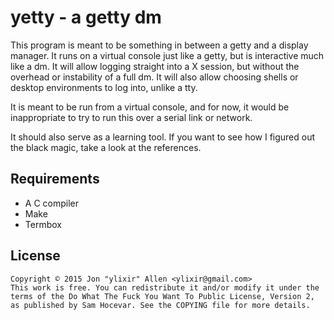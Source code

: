 # yetty - a getty dm
This program is meant to be something in between a getty and a display
manager. It runs on a virtual console just like a getty, but is interactive
much like a dm. It will allow logging straight into a X session, but without
the overhead or instability of a full dm. It will also allow choosing
shells or desktop environments to log into, unlike a tty.

It is meant to be run from a virtual console, and for now, it would
be inappropriate to try to run this over a serial link or network.

It should also serve as a learning tool. If you want to see how
I figured out the black magic, take a look at the references.


## Requirements
* A C compiler
* Make
* Termbox

## License
```
Copyright © 2015 Jon "ylixir" Allen <ylixir@gmail.com>
This work is free. You can redistribute it and/or modify it under the
terms of the Do What The Fuck You Want To Public License, Version 2,
as published by Sam Hocevar. See the COPYING file for more details.
```
